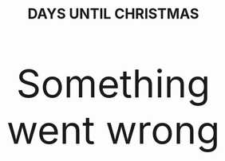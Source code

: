 <div style="text-align:center;height:80%">
    <h1>DAYS UNTIL CHRISTMAS</h1>
    <p id="countdown" style="font-size:8vw;">Something went wrong</p>
    <p id="timezoneTest>Test whether GitHub Pages datetime is attached to UK or US</p>
</div>

<script>
    // Test whether GitHub Pages datetime is attached to UK or US
    document.getElementById("timezoneTest").innerHTML = new Date()
    
    // Set the date we're counting down to
    var countDownDate = new Date("December 25, 2020 00:00:00").getTime();

    var now = new Date().getTime();

    // Find the distance between now and the count down date
    var distance = countDownDate - now;

    // Time calculations for days, hours, minutes and seconds
    var days = Math.floor(distance / (1000 * 60 * 60 * 24));

    // Display the result in the element with id="countdown"
    document.getElementById("countdown").innerHTML = days;

    // If the count down is finished, write some text
    if (distance < 0) {
        document.getElementById("countdown").innerHTML = "EXPIRED";
    }
</script>
